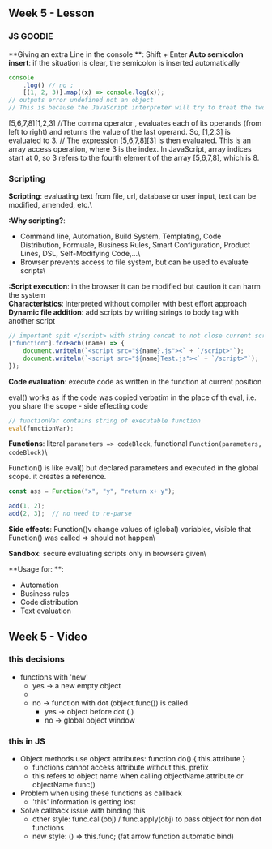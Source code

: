 ## Week 5 - Lesson

### JS GOODIE

**Giving an extra Line in the console **: Shift + Enter
**Auto semicolon insert**: if the situation is clear, the semicolon is inserted automatically

```javascript
console
    .log() // no ;
    [(1, 2, 3)].map((x) => console.log(x));
// outputs error undefined not an object
// This is because the JavaScript interpreter will try to treat the two lines as one due to the absence of a semicolon at the end of the first line.
```

[5,6,7,8][1,2,3] //The comma operator , evaluates each of its operands (from left to right) and returns the value of the last operand. So, [1,2,3] is evaluated to 3. 
// The expression [5,6,7,8][3] is then evaluated. This is an array access operation, where 3 is the index. In JavaScript, array indices start at 0, so 3 refers to the fourth element of the array [5,6,7,8], which is 8.


### Scripting

**Scripting**: evaluating text from file, url, database or user input, text can be modified, amended, etc.\

**:Why scripting?**:
- Command line, Automation, Build System, Templating, Code Distribution, Formuale, Business Rules, Smart Configuration, Product Lines, DSL, Self-Modifying Code,...\
- Browser prevents access to file system, but can be used to evaluate scripts\

**:Script execution**: in the browser it can be modified but caution it can harm the system\
**Characteristics**: interpreted without compiler with best effort approach\
**Dynamic file addition**: add scripts by writing strings to body tag with another script


```javascript
// important spit </script> with string concat to not close current script tag
["function"].forEach((name) => {
    document.writeln(`<script src="${name}.js"><` + `/script>"`);
    document.writeln(`<script src="${name}Test.js"><` + `/script>"`);
});
```

**Code evaluation**: execute code as written in the function at current position

eval() works as if the code was copied verbatim in the place of th eval, i.e. you share the scope - side effecting code

```javascript
// functionVar contains string of executable function
eval(functionVar);
```

**Functions**: literal `parameters => codeBlock`, functional `Function(parameters, codeBlock)`\

Function() is like eval() but declared parameters and executed in the global scope. it creates a reference.

```javascript
const ass = Function("x", "y", "return x+ y");

add(1, 2);
add(2, 3);  // no need to re-parse
```
**Side effects**: Function()v change values of (global) variables, visible that Function() was called => should not
happen\

**Sandbox**: secure evaluating scripts only in browsers given\

**Usage for: **:

- Automation
- Business rules
- Code distribution
- Text evaluation

## Week 5 - Video

### this decisions

- functions with 'new'
    - yes -> a new empty object
    - 
    - no -> function with dot (object.func()) is called
        - yes -> object before dot (.)
        - no -> global object window

### this in JS

- Object methods use object attributes: function do() { this.attribute }
    - functions cannot access attribute without this. prefix
    - this refers to object name when calling objectName.attribute or objectName.func()
- Problem when using these functions as callback
    - 'this' information is getting lost
- Solve callback issue with binding this
    - other style: func.call(obj) / func.apply(obj) to pass object for non dot functions
    - new style: () => this.func; (fat arrow function automatic bind)